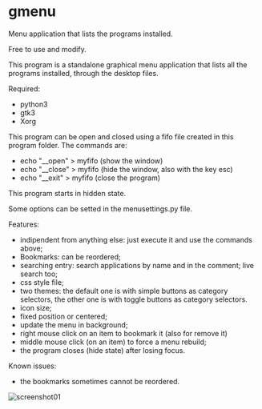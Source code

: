 # gmenu
Menu application that lists the programs installed.

Free to use and modify.

This program is a standalone graphical menu application
that lists all the programs installed, through the desktop files.

Required:
- python3
- gtk3
- Xorg

This program can be open and closed using a fifo file created
in this program folder.
The commands are:
- echo "__open" > myfifo (show the window)
- echo "__close" > myfifo (hide the window, also with the key esc)
- echo "__exit" > myfifo (close the program)

This program starts in hidden state.

Some options can be setted in the menusettings.py file.

Features:
- indipendent from anything else: just execute it and use the commands above;
- Bookmarks: can be reordered;
- searching entry: search applications by name and in the comment;
                   live search too;
- css style file; 
- two themes: the default one is with simple buttons as category selectors,
              the other one is with toggle buttons as category selectors.
- icon size;
- fixed position or centered;
- update the menu in background;
- right mouse click on an item to bookmark it (also for remove it)
- middle mouse click (on an item) to force a menu rebuild;
- the program closes (hide state) after losing focus.

Known issues:
- the bookmarks sometimes cannot be reordered.

![screenshot01](https://github.com/user-attachments/assets/17eac673-c39e-4550-b3b2-2a6c4054c4cd)

